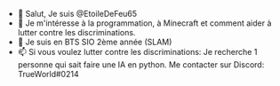 - 👋 Salut, Je suis @EtoileDeFeu65
- 👀 Je m'intéresse à la programmation, à Minecraft et comment aider à lutter contre les discriminations.
- 🌱 Je suis en BTS SIO 2ème année (SLAM)
- 📫 Si vous voulez lutter contre les discriminations: Je recherche 1 personne qui sait faire une IA en python. Me contacter sur Discord: TrueWorld#0214

<!---
EtoileDeFeu65/EtoileDeFeu65 is a ✨ special ✨ repository because its `README.md` (this file) appears on your GitHub profile.
You can click the Preview link to take a look at your changes.
--->
